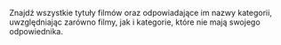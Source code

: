 Znajdź wszystkie tytuły filmów oraz odpowiadające im nazwy kategorii, uwzględniając zarówno filmy, jak i kategorie, które nie mają swojego odpowiednika.